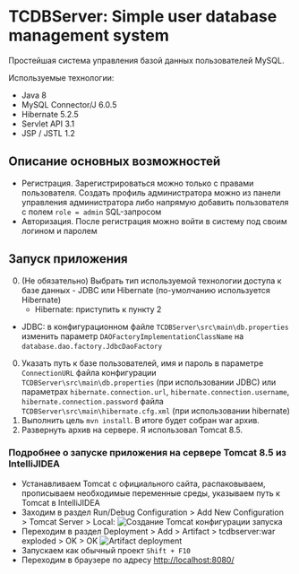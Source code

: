 # TCDBServer: Simple user database management system

Простейшая система управления базой данных пользователей MySQL.

Используемые технологии:
- Java 8
- MySQL Connector/J 6.0.5
- Hibernate 5.2.5
- Servlet API 3.1
- JSP / JSTL 1.2

## Описание основных возможностей

- Регистрация. Зарегистрироваться можно только с правами пользователя. Создать профиль администратора можно из панели управления администратора либо напрямую добавить пользователя с полем `role = admin` SQL-запросом
- Авторизация. После регистрация можно войти в систему под своим логином и паролем

## Запуск приложения

0. (Не обязательно) Выбрать тип используемой технологии доступа к базе данных - JDBC или Hibernate (по-умолчанию используется Hibernate)
	* Hibernate: приступить к пункту 2
  * JDBC: в конфигурационном файле `TCDBServer\src\main\db.properties` изменить 
	параметр `DAOFactoryImplementationClassName` на `database.dao.factory.JdbcDaoFactory`
0. Указать путь к базе пользователей, имя и пароль в параметре `ConnectionURL` файла конфигурации `TCDBServer\src\main\db.properties` 
(при использовании JDBC) или параметрах `hibernate.connection.url`, `hibernate.connection.username`, `hibernate.connection.password` 
файла `TCDBServer\src\main\hibernate.cfg.xml` (при использовании hibernate)
0. Выполнить цель `mvn install`. В итоге будет собран war архив.
0. Развернуть архив на сервере. Я использовал Tomcat 8.5.

### Подробнее о запуске приложения на сервере Tomcat 8.5 из IntelliJIDEA

- Устанавливаем Tomcat с официального сайта, распаковываем, прописываем необходимые переменные среды, указываем путь к Tomcat в 
IntelliJIDEA
- Заходим в раздел Run/Debug Configuration > Add New Configuration > Tomcat Server > Local: ![Создание Tomcat конфигурации запуска](http://i.piccy.info/i9/261462933d520ef793032b07b9abe0a6/1487953491/49821/1122373/2017_02_24_19_24_08_800.jpg)
- Переходим в раздел Deployment > Add > Artifact > tcdbserver:war exploded > OK > OK
![Artifact deployment](http://i.piccy.info/i9/f1bab4e3e085c9427ea0d7db17add13c/1487954240/42741/1122373/2_800.jpg)
- Запускаем как обычный проект `Shift + F10`
- Переходим в браузере по адресу [http://localhost:8080/](http://localhost:8080/)
